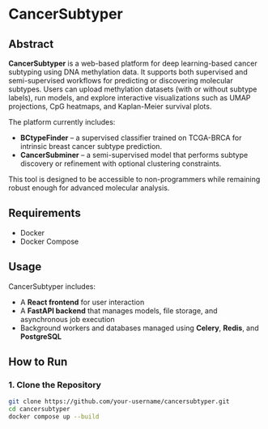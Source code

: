 # CancerSubtyper

## Abstract

**CancerSubtyper** is a web-based platform for deep learning-based cancer subtyping using DNA methylation data. It supports both supervised and semi-supervised workflows for predicting or discovering molecular subtypes. Users can upload methylation datasets (with or without subtype labels), run models, and explore interactive visualizations such as UMAP projections, CpG heatmaps, and Kaplan-Meier survival plots.

The platform currently includes:
- **BCtypeFinder** – a supervised classifier trained on TCGA-BRCA for intrinsic breast cancer subtype prediction.
- **CancerSubminer** – a semi-supervised model that performs subtype discovery or refinement with optional clustering constraints.

This tool is designed to be accessible to non-programmers while remaining robust enough for advanced molecular analysis.

## Requirements

- Docker
- Docker Compose

## Usage

CancerSubtyper includes:
- A **React frontend** for user interaction
- A **FastAPI backend** that manages models, file storage, and asynchronous job execution
- Background workers and databases managed using **Celery**, **Redis**, and **PostgreSQL**

## How to Run

### 1. Clone the Repository

```bash
git clone https://github.com/your-username/cancersubtyper.git
cd cancersubtyper
docker compose up --build
```
